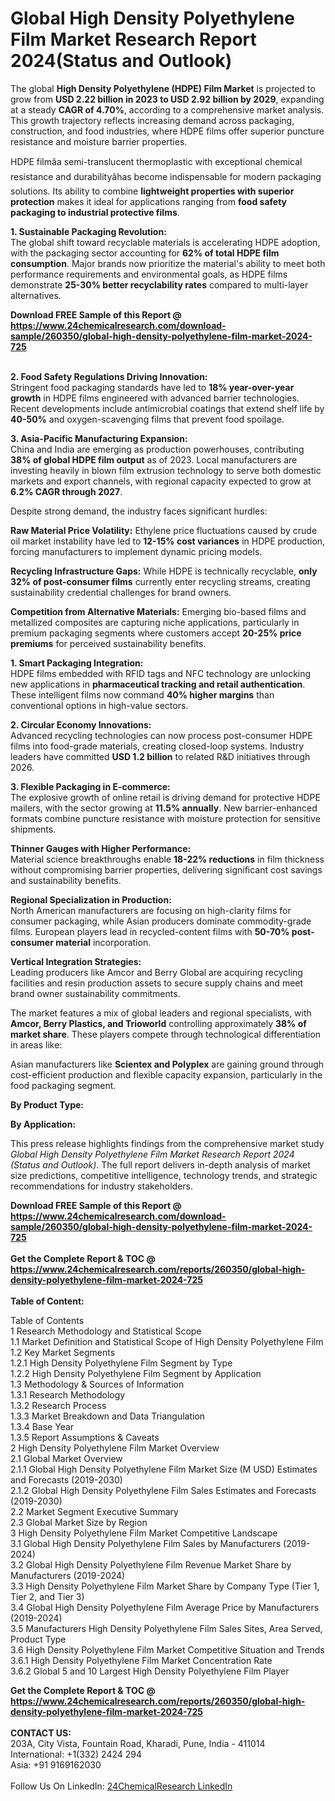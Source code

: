 <h1>Global High Density Polyethylene Film Market Research Report 2024(Status and Outlook)</h1><p>The global <strong>High Density Polyethylene (HDPE) Film Market</strong> is projected to grow from <strong>USD 2.22 billion in 2023 to USD 2.92 billion by 2029</strong>, expanding at a steady <strong>CAGR of 4.70%</strong>, according to a comprehensive market analysis. This growth trajectory reflects increasing demand across packaging, construction, and food industries, where HDPE films offer superior puncture resistance and moisture barrier properties.</p><p>HDPE filmâa semi-translucent thermoplastic with exceptional chemical resistance and durabilityâhas become indispensable for modern packaging solutions. Its ability to combine <strong>lightweight properties with superior protection</strong> makes it ideal for applications ranging from <strong>food safety packaging to industrial protective films</strong>.</p><p><strong>1. Sustainable Packaging Revolution:</strong><br>
The global shift toward recyclable materials is accelerating HDPE adoption, with the packaging sector accounting for <strong>62% of total HDPE film consumption</strong>. Major brands now prioritize the material's ability to meet both performance requirements and environmental goals, as HDPE films demonstrate <strong>25-30% better recyclability rates</strong> compared to multi-layer alternatives.</p><div><b>Download FREE Sample of this Report @ 
            <a href="https://www.24chemicalresearch.com/download-sample/260350/global-high-density-polyethylene-film-market-2024-725">
            https://www.24chemicalresearch.com/download-sample/260350/global-high-density-polyethylene-film-market-2024-725</a></b></div><br><p><strong>2. Food Safety Regulations Driving Innovation:</strong><br>
Stringent food packaging standards have led to <strong>18% year-over-year growth</strong> in HDPE films engineered with advanced barrier technologies. Recent developments include antimicrobial coatings that extend shelf life by <strong>40-50%</strong> and oxygen-scavenging films that prevent food spoilage.</p><p><strong>3. Asia-Pacific Manufacturing Expansion:</strong><br>
China and India are emerging as production powerhouses, contributing <strong>38% of global HDPE film output</strong> as of 2023. Local manufacturers are investing heavily in blown film extrusion technology to serve both domestic markets and export channels, with regional capacity expected to grow at <strong>6.2% CAGR through 2027</strong>.</p><p>Despite strong demand, the industry faces significant hurdles:</p><p><strong>Raw Material Price Volatility:</strong> Ethylene price fluctuations caused by crude oil market instability have led to <strong>12-15% cost variances</strong> in HDPE production, forcing manufacturers to implement dynamic pricing models.</p><p><strong>Recycling Infrastructure Gaps:</strong> While HDPE is technically recyclable, <strong>only 32% of post-consumer films</strong> currently enter recycling streams, creating sustainability credential challenges for brand owners.</p><p><strong>Competition from Alternative Materials:</strong> Emerging bio-based films and metallized composites are capturing niche applications, particularly in premium packaging segments where customers accept <strong>20-25% price premiums</strong> for perceived sustainability benefits.</p><p><strong>1. Smart Packaging Integration:</strong><br>
HDPE films embedded with RFID tags and NFC technology are unlocking new applications in <strong>pharmaceutical tracking and retail authentication</strong>. These intelligent films now command <strong>40% higher margins</strong> than conventional options in high-value sectors.</p><p><strong>2. Circular Economy Innovations:</strong><br>
Advanced recycling technologies can now process post-consumer HDPE films into food-grade materials, creating closed-loop systems. Industry leaders have committed <strong>USD 1.2 billion</strong> to related R&amp;D initiatives through 2026.</p><p><strong>3. Flexible Packaging in E-commerce:</strong><br>
The explosive growth of online retail is driving demand for protective HDPE mailers, with the sector growing at <strong>11.5% annually</strong>. New barrier-enhanced formats combine puncture resistance with moisture protection for sensitive shipments.</p><p><strong>Thinner Gauges with Higher Performance:</strong><br>
	Material science breakthroughs enable <strong>18-22% reductions</strong> in film thickness without compromising barrier properties, delivering significant cost savings and sustainability benefits.</p><p><strong>Regional Specialization in Production:</strong><br>
	North American manufacturers are focusing on high-clarity films for consumer packaging, while Asian producers dominate commodity-grade films. European players lead in recycled-content films with <strong>50-70% post-consumer material</strong> incorporation.</p><p><strong>Vertical Integration Strategies:</strong><br>
	Leading producers like Amcor and Berry Global are acquiring recycling facilities and resin production assets to secure supply chains and meet brand owner sustainability commitments.</p><p>The market features a mix of global leaders and regional specialists, with <strong>Amcor, Berry Plastics, and Trioworld</strong> controlling approximately <strong>38% of market share</strong>. These players compete through technological differentiation in areas like:</p><p>Asian manufacturers like <strong>Scientex and Polyplex</strong> are gaining ground through cost-efficient production and flexible capacity expansion, particularly in the food packaging segment.</p><p><strong>By Product Type:</strong></p><p><strong>By Application:</strong></p><p>This press release highlights findings from the comprehensive market study <em>Global High Density Polyethylene Film Market Research Report 2024 (Status and Outlook)</em>. The full report delivers in-depth analysis of market size predictions, competitive intelligence, technology trends, and strategic recommendations for industry stakeholders.</p><div><b>Download FREE Sample of this Report @ 
            <a href="https://www.24chemicalresearch.com/download-sample/260350/global-high-density-polyethylene-film-market-2024-725">
            https://www.24chemicalresearch.com/download-sample/260350/global-high-density-polyethylene-film-market-2024-725</a></b></div><br><div><b>Get the Complete Report & TOC @ 
            <a href="https://www.24chemicalresearch.com/reports/260350/global-high-density-polyethylene-film-market-2024-725">
            https://www.24chemicalresearch.com/reports/260350/global-high-density-polyethylene-film-market-2024-725</a></b></div><br>
            <b>Table of Content:</b><p>Table of Contents<br />
1 Research Methodology and Statistical Scope<br />
1.1 Market Definition and Statistical Scope of High Density Polyethylene Film<br />
1.2 Key Market Segments<br />
1.2.1 High Density Polyethylene Film Segment by Type<br />
1.2.2 High Density Polyethylene Film Segment by Application<br />
1.3 Methodology & Sources of Information<br />
1.3.1 Research Methodology<br />
1.3.2 Research Process<br />
1.3.3 Market Breakdown and Data Triangulation<br />
1.3.4 Base Year<br />
1.3.5 Report Assumptions & Caveats<br />
2 High Density Polyethylene Film Market Overview<br />
2.1 Global Market Overview<br />
2.1.1 Global High Density Polyethylene Film Market Size (M USD) Estimates and Forecasts (2019-2030)<br />
2.1.2 Global High Density Polyethylene Film Sales Estimates and Forecasts (2019-2030)<br />
2.2 Market Segment Executive Summary<br />
2.3 Global Market Size by Region<br />
3 High Density Polyethylene Film Market Competitive Landscape<br />
3.1 Global High Density Polyethylene Film Sales by Manufacturers (2019-2024)<br />
3.2 Global High Density Polyethylene Film Revenue Market Share by Manufacturers (2019-2024)<br />
3.3 High Density Polyethylene Film Market Share by Company Type (Tier 1, Tier 2, and Tier 3)<br />
3.4 Global High Density Polyethylene Film Average Price by Manufacturers (2019-2024)<br />
3.5 Manufacturers High Density Polyethylene Film Sales Sites, Area Served, Product Type<br />
3.6 High Density Polyethylene Film Market Competitive Situation and Trends<br />
3.6.1 High Density Polyethylene Film Market Concentration Rate<br />
3.6.2 Global 5 and 10 Largest High Density Polyethylene Film Player</p><div><b>Get the Complete Report & TOC @ 
            <a href="https://www.24chemicalresearch.com/reports/260350/global-high-density-polyethylene-film-market-2024-725">
            https://www.24chemicalresearch.com/reports/260350/global-high-density-polyethylene-film-market-2024-725</a></b></div><br><b>CONTACT US:</b><br>
            203A, City Vista, Fountain Road, Kharadi, Pune, India - 411014<br>
            International: +1(332) 2424 294<br>
            Asia: +91 9169162030 <br><br>
            Follow Us On LinkedIn: <a href="https://www.linkedin.com/company/24chemicalresearch/">24ChemicalResearch LinkedIn</a>